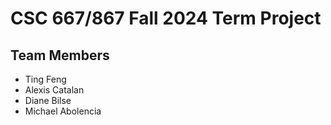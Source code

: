 # CSC 667/867 Fall 2024 Term Project

## Team Members

- Ting Feng
- Alexis Catalan
- Diane Bilse
- Michael Abolencia
